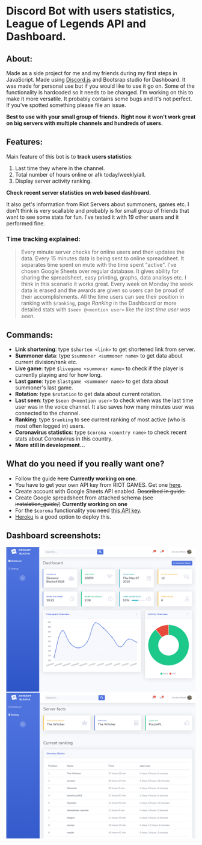 # Discord Bot with users statistics, League of Legends API and Dashboard.

## About:
Made as a side project for me and my friends during my first steps in JavaScript. Made using [Discord.js](https://discord.js.org/#/) and Bootsrap studio for Dashboard. It was made for personal use but if you would like to use it go on. Some of the functionality is hardcoded so it needs to be changed. I'm working on this to make it more versatile. It probably contains some bugs and it's not perfect. If you've spotted something please file an issue.

**Best to use with your small group of friends.**
**Right now it won't work great on big servers with multiple channels and hundreds of users.**

## Features:
Main feature of this bot is to **track users statistics**:
1. Last time they where in the channel.
2. Total number of hours online or afk today/weekly/all.
3. Display server activity ranking.

**Check recent server statistics on web based dashboard.**
   
It also get's information from Riot Servers about summoners, games etc.
I don't think is very scallable and probably is for small group of friends that want to see some stats for fun. I've tested it with 19 other users and it performed fine.

### Time tracking explained:
> Every minute server checks for online users and then updates the data. Every 15 minutes data is being sent to online spreadsheet. It separates time spent on mute with the time spent "active". I've chosen Google Sheets over regular database. It gives ability for sharing the spreadsheet, easy printing, graphs, data analisys etc. I think in this scenario it works great.
> Every week on Monday the week data is erased and the awards are given so users can be proud of their accomplishments.
> All the time users can see their position in ranking with `$ranking`, page *Ranking* in the Dashboard or more detailed stats with `$seen @<mention user>` like *the last time user was seen*.


## Commands:

- **Link shortening**:
    type `$shorten <link>` to get shortened link from server.
- **Summoner data**:
    type `$summoner <summoner name>` to get data about current division/rank etc.
- **Live game**:
    type `$livegame <summoner name>` to check if the player is currently playing and for how long.
- **Last game**:
    type `$lastgame <summoner name>` to get data about summoner's last game.
- **Rotation**:
    type `$rotation` to get data about current rotation.
- **Last seen**:
    type `$seen @<mention user>` to check when was the last time user was in the voice channel. It also saves how many minutes user was connected to the channel.
- **Ranking**:
    type `$ranking` to see current ranking of most active (who is most often logged in) users.
- **Coronavirus statistics**:
    type `$corona <country name>` to check recent stats about Coronavirus in this country.
- **More still in development...**

## What do you need if you really want one?
- Follow the guide ~~here~~ **Currently working on one**.
- You have to get your own API key from RIOT GAMES. Get one [here](https://developer.riotgames.com/).
- Create account with Google Sheets API enabled. ~~Described in guide.~~
- Create Google spreadsheet from attached schema (see ~~instalation_guide/~~) **Currently working on one**
- For the `$corona` functionality you need [this API key](https://rapidapi.com/api-sports/api/covid-193/endpoints).
- [Heroku](https://www.heroku.com) is a good option to deploy this.

## Dashboard screenshots:
![Screenshot1](screenshots/dashboard_index.png)
![Screenshot2](screenshots/dashboard_ranking.png)

